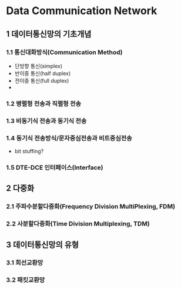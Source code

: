 # Data Communication Network

## 1 데이터통신망의 기초개념

### 1.1 통신대화방식(Communication Method)

- 단방향 통신(simplex)
- 반이중 통신(half duplex)
- 전이중 통신(full duplex)
-

### 1.2 병렬형 전송과 직렬형 전송

### 1.3 비동기식 전송과 동기식 전송

### 1.4 동기식 전송방식/문자중심전송과 비트중심전송

- bit stuffing?

### 1.5 DTE-DCE 인터페이스(Interface)

## 2 다중화

>

### 2.1 주파수분할다중화(Frequency Division MultiPlexing, FDM)

### 2.2 사분할다중화(Time Division Multiplexing, TDM)

## 3 데이터통신망의 유형

### 3.1 회선교환망

### 3.2 패킷교환망
